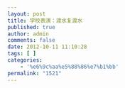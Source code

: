 ```yaml
---
layout: post
title: 学校表演：渡水复渡水
published: true
author: admin
comments: false
date: 2012-10-11 11:10:28
tags: [ ]
categories:
    - '%e6%9c%aa%e5%88%86%e7%b1%bb'
permalink: "1521"
---
```

